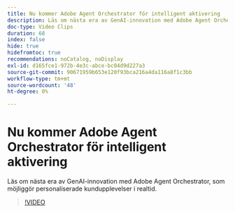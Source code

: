 ```yaml
---
title: Nu kommer Adobe Agent Orchestrator för intelligent aktivering
description: Läs om nästa era av GenAI-innovation med Adobe Agent Orchestrator, som möjliggör personaliserade kundupplevelser i realtid.
doc-type: Video Clips
duration: 68
index: false
hide: true
hidefromtoc: true
recommendations: noCatalog, noDisplay
exl-id: d165fce1-972b-4e3c-abce-bc04d9d227a3
source-git-commit: 90671959b653e120f93bca216a4da116a8f1c3bb
workflow-type: tm+mt
source-wordcount: '48'
ht-degree: 0%

---
```


# Nu kommer Adobe Agent Orchestrator för intelligent aktivering

Läs om nästa era av GenAI-innovation med Adobe Agent Orchestrator, som möjliggör personaliserade kundupplevelser i realtid.

<!-- 62_S653_3442539_67_introducing-adobes-agent-orchestrator-for-intelligent-activation -->
>[!VIDEO](https://video.tv.adobe.com/v/3460026/?learn=on&enablevpops=true&captions=swe)
